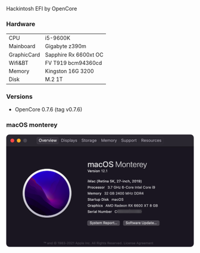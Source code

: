 Hackintosh EFI by OpenCore

### Hardware
|  |    |
| ---------- | -------------        | 
|CPU      | i5-9600K             | 
| Mainboard     | Gigabyte z390m | 
| GraphicCard     | Sapphire Rx 6600xt OC  |
| Wifi&BT | FV T919 bcm94360cd  | 
| Memory     | Kingston 16G 3200  | 
| Disk     |  M.2 1T          |

### Versions
- OpenCore 0.7.6 (tag v0.7.6)

### macOS monterey
![](Resources/about.png)
